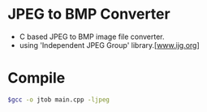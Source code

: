 # JPEG to BMP Converter
 - C based JPEG to BMP image file converter.
 - using 'Independent JPEG Group' library.[www.ijg.org]

# Compile
 ```bash
 $gcc -o jtob main.cpp -ljpeg
 ```
